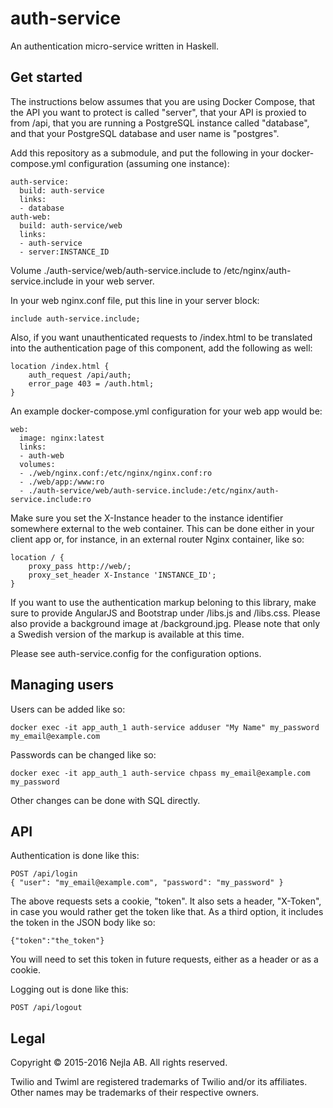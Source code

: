 auth-service
============

An authentication micro-service written in Haskell.

Get started
-----------

The instructions below assumes that you are using Docker Compose, that the API
you want to protect is called "server", that your API is proxied to from /api,
that you are running a PostgreSQL instance called "database", and that your
PostgreSQL database and user name is "postgres".

Add this repository as a submodule, and put the following in your
docker-compose.yml configuration (assuming one instance):

    auth-service:
      build: auth-service
      links:
      - database
    auth-web:
      build: auth-service/web
      links:
      - auth-service
      - server:INSTANCE_ID

Volume ./auth-service/web/auth-service.include to
/etc/nginx/auth-service.include in your web server.

In your web nginx.conf file, put this line in your server block:

    include auth-service.include;

Also, if you want unauthenticated requests to /index.html to be translated into
the authentication page of this component, add the following as well:

    location /index.html {
        auth_request /api/auth;
        error_page 403 = /auth.html;
    }

An example docker-compose.yml configuration for your web app would be:

    web:
      image: nginx:latest
      links:
      - auth-web
      volumes:
      - ./web/nginx.conf:/etc/nginx/nginx.conf:ro
      - ./web/app:/www:ro
      - ./auth-service/web/auth-service.include:/etc/nginx/auth-service.include:ro

Make sure you set the X-Instance header to the instance identifier somewhere
external to the web container. This can be done either in your client app or,
for instance, in an external router Nginx container, like so:

    location / {
        proxy_pass http://web/;
        proxy_set_header X-Instance 'INSTANCE_ID';
    }

If you want to use the authentication markup beloning to this library, make sure
to provide AngularJS and Bootstrap under /libs.js and /libs.css. Please also
provide a background image at /background.jpg. Please note that only a Swedish
version of the markup is available at this time.

Please see auth-service.config for the configuration options.

Managing users
--------------

Users can be added like so:

    docker exec -it app_auth_1 auth-service adduser "My Name" my_password my_email@example.com

Passwords can be changed like so:

    docker exec -it app_auth_1 auth-service chpass my_email@example.com my_password

Other changes can be done with SQL directly.

API
---

Authentication is done like this:

    POST /api/login
    { "user": "my_email@example.com", "password": "my_password" }

The above requests sets a cookie, "token". It also sets a header, "X-Token", in
case you would rather get the token like that. As a third option, it includes
the token in the JSON body like so:

    {"token":"the_token"}

You will need to set this token in future requests, either as a header or as a
cookie.

Logging out is done like this:

    POST /api/logout

Legal
-----

Copyright © 2015-2016 Nejla AB. All rights reserved.

Twilio and Twiml are registered trademarks of Twilio and/or its affiliates.
Other names may be trademarks of their respective owners.